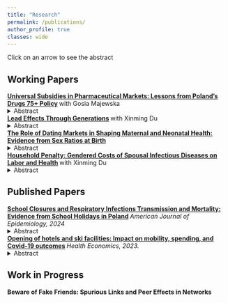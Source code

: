 ```yaml
---
title: "Research"
permalink: /publications/
author_profile: true
classes: wide
---
```



Click on an arrow to see the abstract

## Working Papers

 <summary> <b> <a href="https://krzysztofzaremba.github.io/files/Majewska_Zaremba.pdf" target="_blank"> Universal Subsidies in Pharmaceutical Markets: Lessons from Poland’s Drugs 75+ Policy</a>  </b> with Gosia Majewska </summary> 
 
<details>
 
<p>
<summary> Abstract </summary>
 <br>
   <div align="justify">
Widely used public policies fully subsidizing essential goods and services aim to improve access, but removing price signals may also produce distortions. We investigate this problem by leveraging Poland’s Drugs 75+ program, which provides free prescription medications to individuals aged 75 and older, as a natural experiment. Using a difference-in-discontinuities approach, event studies, and detailed administrative and survey data, we draw three main conclusions. First, the program reduced out-of-pocket medication expenditures for seniors, substantially alleviating the risk of catastrophic health costs. Second, it improved access: medication consumption increased, particularly for higher-cost products, to some extent displacing cheaper alternatives. Third, the shift in consumption patterns increased public payer costs per dose of treatment. These findings highlight the challenges of subsidy programs that eliminate price signals, as they can alter demand in ways that improve access but undermine cost-effectiveness.
</div>
  <br>

 <p align="center">
<img src="../images/raw_avg_price_trt.png" width="70%"> 
</p>

 </p>
</details>

 <summary> <b> <a href="https://krzysztofzaremba.github.io/files/Inter_generational_health_d.pdf" target="_blank"> Lead Effects Through Generations</a>  </b> with Xinming Du </summary> 
 
<details>
 
<p>
<summary> Abstract </summary>
 <br>
   <div align="justify">
While economic and health dynamics across generations have been well studied, the role of environmental factors in driving intergenerational persistence remains underexplored. This paper examines the first- and second-generation effects of leadborne pollution on health and fertility outcomes. We exploit the phase-out of leaded gasoline in Mexico in the 1990s, which led to a sharp decline in air lead pollution. Using a shift-share design to identify variation in prenatal lead exposure, we find that a full reduction in lead exposure results in a 1.97 per thousand reduction in fetal deaths, a 0.53 per thousand increase in birth rates, and a 3.33 per thousand decrease in infant mortality. Female children exposed to higher in-utero lead levels are more likely to give birth earlier and less likely to migrate.  In the second generation, the effects of in utero exposure vary by local socioeconomic conditions: in better-off municipalities,  long-term effects are null, whereas in marginalized municipalities,  children of exposed mothers experience significantly lower birth weights and elevated rates of preterm birth. These findings highlight how structural disadvantage mediates the intergenerational transmission of environmental shocks.
</div>
  <br>

 <p align="center">
<img src="../images/Mexico_City_Lead.png" width="70%"> 
</p>

 </p>
</details>



 <summary> <b> <a href="https://krzysztofzaremba.github.io/files/KZ_JMP.pdf" target="_blank"> The Role of Dating Markets in Shaping Maternal and Neonatal
Health: Evidence from Sex Ratios at Birth</a>  </b> </summary>
 
<details>
 
<p>
<summary> Abstract </summary>

 <br>
   <div align="justify">
		This paper provides the first causal evidence on how the strength of women’s position in the dating market influences maternal and neonatal health outcomes. I proxy the strength of women’s position by the availability of adult male partners. I introduce a novel instrument based on randomness in sex at birth to address the endogeneity of this variable. A stronger female position in the dating market leads to a reduction in out-of-wedlock births, lowers rates of chlamydia and hypertension in mothers, and decreases the incidence of low APGAR scores in newborns. Connecting this to racial health disparities, Black women’s limited partner prospects contribute to 5-10% of the racial health gap. Eliminating racial disparities in incarceration would prevent 200-700 adverse outcomes annually among Black mothers.
</div>
  <br>
 <p align="center">
<img src="../images/Prop_vis_ols_mother.png" width="90%"> 
</p>


 </p>
</details>
 <summary> <b> <a href="https://krzysztofzaremba.github.io/files/Household_penalty_Chicago.pdf" target="_blank"> Household Penalty:
Gendered Costs of Spousal Infectious Diseases on
Labor and Health</a>  </b> with Xinming Du </summary> 
 
<details>
 
<p>
<summary> Abstract </summary>
 <br>
   <div align="justify">
This paper examines the gendered impact of spousal health shocks on labor and health outcomes. Using Mexican labor surveys and a difference-in-differences approach, we find women’s labor supply decreases by 15% after a partner’s health shock, compared to a 10% reduction for men. A significant part of this is driven by women’s higher probability of household infection. Analysis of U.S. insurance claims shows a partner’s infection increases infection risk by 1.2 percentage points for men and 2.2 for women. Household specialization underpins these effects: as women’s income share rises, their penalty decreases while men’s increases.
</div>
  <br>



 </p>
</details>




## Published Papers

<summary> <b> <a href="https://krzysztofzaremba.github.io/files/KZ_Flu.pdf" target="_blank"> School Closures and Respiratory Infections Transmission and Mortality: Evidence from School Holidays in Poland</a> </b> <em> American Journal of Epidemiology, 2024 </em> </summary>

<details>
<p>
<summary> Abstract </summary>

 <br>


 <div align="justify">

This study examines the impact of temporary school closures on influenza transmission and respiratory mortality, leveraging a natural experiment from winter break timings in Polish schools. Analyzing 12 years of ILI (Influenza-Like Illness) data and two decades of respiratory death records, findings indicate significant reductions in ILI incidence post-closures: 75% among schoolaged children, 55% in adults, 52% in pre-school children, and 41% in the elderly. Notably, a 7% decrease in respiratory mortality was observed among the elderly, highlighting school closures as an effective public health intervention for reducing influenza spread and mortality among high-risk groups.

  </div>
   <p align="center">
<img src="../images/Infections_by_ferie_week_school_kids_first_vs_last.png" width="60%"> 
</p>
 </p>
 
</details>

<summary> <b> <a href="https://krzysztofzaremba.github.io/files/Hotels_Opening_KZ.pdf" target="_blank"> Opening of hotels and ski facilities: Impact on mobility, spending, and Covid-19 outcomes</a> </b> <em> Health Economics, 2023. </em>   </summary>


<details>
 
<p>
<summary> Abstract</summary>
 <br>

 <div align="justify">
 
This paper investigates how reopening hotels and ski facilities in Poland impacted tourism spending, mobility, and COVID-19 outcomes. We used administrative data from a government program that subsidizes travel to show that the policy increased the consumption of tourism services in ski resorts. By leveraging geolocation data from Facebook, we showed that ski resorts experienced a significant influx of tourists, increasing the number of local users by up to 50%. Furthermore, we confirmed an increase in the probability of meetings between pairs of users from distanced locations and users from tourist and non-tourist areas. As the policy impacted travel and gatherings, we then analyzed its effect on the diffusion of COVID-19. We found that counties with ski facilities experienced more infections after the reopening. Moreover, counties strongly connected to the ski resorts during the reopening had more subsequent cases than weakly connected counties. Cost-benefit analysis shows that costs stemming from additional hospitalizations and deaths vastly outweighed the economic benefits of reopening, even in the ski resorts.
  
 </div>
 
  <p align="center">
<img src="../images/Ski_hotels_population.png" width="90%"> 
</p>
 
  </p>
</details>

## Work in Progress
<p>
<b>  Beware of Fake Friends: Spurious Links and Peer Effects in Networks</b>
</p>


